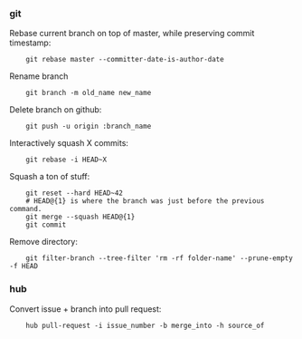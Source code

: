 ### git
Rebase current branch on top of master, while preserving commit timestamp:

        git rebase master --committer-date-is-author-date

Rename branch

        git branch -m old_name new_name

Delete branch on github:

        git push -u origin :branch_name

Interactively squash X commits:

        git rebase -i HEAD~X

Squash a ton of stuff:

        git reset --hard HEAD~42
        # HEAD@{1} is where the branch was just before the previous command.
        git merge --squash HEAD@{1}
        git commit

Remove directory:

        git filter-branch --tree-filter 'rm -rf folder-name' --prune-empty -f HEAD 

### hub
Convert issue + branch into pull request:

        hub pull-request -i issue_number -b merge_into -h source_of
